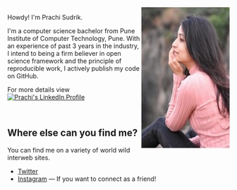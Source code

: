 <img class="about-me-image" src="/images/me.png" width="200" height="320" align="right">

Howdy! I'm Prachi Sudrik.

I'm a computer science bachelor from Pune Institute of Computer Technology, Pune. With an experience of past 3 years in the industry, I intend to being a firm believer in open science framework and the principle of reproducible work, I actively publish my code on GitHub.

For more details view <a href="https://www.linkedin.com/in/prachi-sudrik/"><img src="https://static.licdn.com/scds/common/u/img/webpromo/btn_myprofile_160x33.png" style="border: none;" width="160" height="33" border="0" alt="Prachi's LinkedIn Profile"></a>

<br/>

## Where else can you find me?

You can find me on a variety of world wild interweb sites.

- [Twitter](https://www.twitter.com/@prachi41024) 
- [Instagram](https://www.instagram.com/prachisudrik/) — If you want to connect as a friend!
